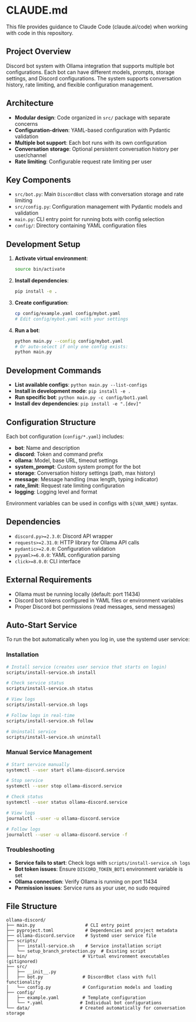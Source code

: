# CLAUDE.md

This file provides guidance to Claude Code (claude.ai/code) when working with code in this repository.

## Project Overview

Discord bot system with Ollama integration that supports multiple bot configurations. Each bot can have different models, prompts, storage settings, and Discord configurations. The system supports conversation history, rate limiting, and flexible configuration management.

## Architecture

- **Modular design**: Code organized in `src/` package with separate concerns
- **Configuration-driven**: YAML-based configuration with Pydantic validation
- **Multiple bot support**: Each bot runs with its own configuration
- **Conversation storage**: Optional persistent conversation history per user/channel
- **Rate limiting**: Configurable request rate limiting per user

## Key Components

- `src/bot.py`: Main `DiscordBot` class with conversation storage and rate limiting
- `src/config.py`: Configuration management with Pydantic models and validation
- `main.py`: CLI entry point for running bots with config selection
- `config/`: Directory containing YAML configuration files

## Development Setup

1. **Activate virtual environment**:
   ```bash
   source bin/activate
   ```

2. **Install dependencies**:
   ```bash
   pip install -e .
   ```

3. **Create configuration**:
   ```bash
   cp config/example.yaml config/mybot.yaml
   # Edit config/mybot.yaml with your settings
   ```

4. **Run a bot**:
   ```bash
   python main.py --config config/mybot.yaml
   # Or auto-select if only one config exists:
   python main.py
   ```

## Development Commands

- **List available configs**: `python main.py --list-configs`
- **Install in development mode**: `pip install -e .`
- **Run specific bot**: `python main.py -c config/bot1.yaml`
- **Install dev dependencies**: `pip install -e ".[dev]"`

## Configuration Structure

Each bot configuration (`config/*.yaml`) includes:

- **bot**: Name and description
- **discord**: Token and command prefix  
- **ollama**: Model, base URL, timeout settings
- **system_prompt**: Custom system prompt for the bot
- **storage**: Conversation history settings (path, max history)
- **message**: Message handling (max length, typing indicator)
- **rate_limit**: Request rate limiting configuration
- **logging**: Logging level and format

Environment variables can be used in configs with `${VAR_NAME}` syntax.

## Dependencies

- `discord.py>=2.3.0`: Discord API wrapper
- `requests>=2.31.0`: HTTP library for Ollama API calls
- `pydantic>=2.0.0`: Configuration validation
- `pyyaml>=6.0.0`: YAML configuration parsing
- `click>=8.0.0`: CLI interface

## External Requirements

- Ollama must be running locally (default: port 11434)
- Discord bot tokens configured in YAML files or environment variables
- Proper Discord bot permissions (read messages, send messages)

## Auto-Start Service

To run the bot automatically when you log in, use the systemd user service:

### Installation
```bash
# Install service (creates user service that starts on login)
scripts/install-service.sh install

# Check service status
scripts/install-service.sh status

# View logs
scripts/install-service.sh logs

# Follow logs in real-time
scripts/install-service.sh follow

# Uninstall service
scripts/install-service.sh uninstall
```

### Manual Service Management
```bash
# Start service manually
systemctl --user start ollama-discord.service

# Stop service
systemctl --user stop ollama-discord.service

# Check status
systemctl --user status ollama-discord.service

# View logs
journalctl --user -u ollama-discord.service

# Follow logs
journalctl --user -u ollama-discord.service -f
```

### Troubleshooting
- **Service fails to start**: Check logs with `scripts/install-service.sh logs`
- **Bot token issues**: Ensure `DISCORD_TOKEN_BOT1` environment variable is set
- **Ollama connection**: Verify Ollama is running on port 11434
- **Permission issues**: Service runs as your user, no sudo required

## File Structure

```
ollama-discord/
├── main.py                   # CLI entry point
├── pyproject.toml            # Dependencies and project metadata
├── ollama-discord.service    # Systemd user service file
├── scripts/
│   ├── install-service.sh    # Service installation script
│   └── setup_branch_protection.py  # Existing script
├── bin/                     # Virtual environment executables (gitignored)
├── src/
│   ├── __init__.py
│   ├── bot.py               # DiscordBot class with full functionality
│   └── config.py            # Configuration models and loading
├── config/
│   ├── example.yaml         # Template configuration
│   └── *.yaml              # Individual bot configurations
└── data/                   # Created automatically for conversation storage
```